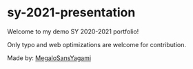 # sy-2021-presentation

Welcome to my demo SY 2020-2021 portfolio! 

Only typo and web optimizations are welcome for contribution.

Made by: [MegaloSansYagami](https://youtube.com/c/MegaloSansYagami)